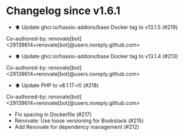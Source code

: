 # Changelog since v1.6.1
- ⬆️ Update ghcr.io/hassio-addons/base Docker tag to v13.1.5 (#219)

Co-authored-by: renovate[bot] <29139614+renovate[bot]@users.noreply.github.com> 
- ⬆️ Update ghcr.io/hassio-addons/base Docker tag to v13.1.4 (#213)

Co-authored-by: renovate[bot] <29139614+renovate[bot]@users.noreply.github.com> 
- ⬆️ Update PHP to v8.1.17-r0 (#218)

Co-authored-by: renovate[bot] <29139614+renovate[bot]@users.noreply.github.com> 
- Fix spacing in Dockerfile (#217) 
- Renovate: Use loose versioning for Bookstack (#215) 
- Add Renovate for dependency management (#212) 
